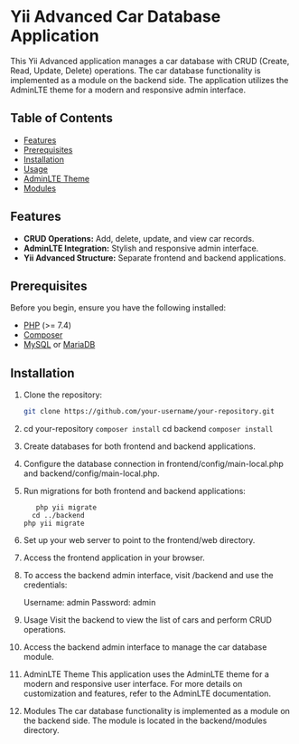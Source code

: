 # Yii Advanced Car Database Application

This Yii Advanced application manages a car database with CRUD (Create, Read, Update, Delete) operations. The car database functionality is implemented as a module on the backend side. The application utilizes the AdminLTE theme for a modern and responsive admin interface.

## Table of Contents

- [Features](#features)
- [Prerequisites](#prerequisites)
- [Installation](#installation)
- [Usage](#usage)
- [AdminLTE Theme](#adminlte-theme)
- [Modules](#modules)


## Features

- **CRUD Operations:** Add, delete, update, and view car records.
- **AdminLTE Integration:** Stylish and responsive admin interface.
- **Yii Advanced Structure:** Separate frontend and backend applications.

## Prerequisites

Before you begin, ensure you have the following installed:

- [PHP](https://www.php.net/) (>= 7.4)
- [Composer](https://getcomposer.org/)
- [MySQL](https://www.mysql.com/) or [MariaDB](https://mariadb.org/)

## Installation

1. Clone the repository:

   ```bash
   git clone https://github.com/your-username/your-repository.git
2. cd your-repository
   ```composer install```
  cd backend
  ```composer install```
3. Create databases for both frontend and backend applications.

4. Configure the database connection in frontend/config/main-local.php and backend/config/main-local.php.

5. Run migrations for both frontend and backend applications:
   ```cd frontend
      php yii migrate
     cd ../backend
   php yii migrate
   ```
6. Set up your web server to point to the frontend/web directory.

7. Access the frontend application in your browser.

8. To access the backend admin interface, visit /backend and use the credentials:

     Username: admin
     Password: admin
10. Usage
   Visit the backend to view the list of cars and perform CRUD operations.
11. Access the backend admin interface to manage the car database module.
12. AdminLTE Theme
This application uses the AdminLTE theme for a modern and responsive user interface. For more details on customization and features, refer to the AdminLTE documentation.

13. Modules
The car database functionality is implemented as a module on the backend side. The module is located in the backend/modules directory.   

